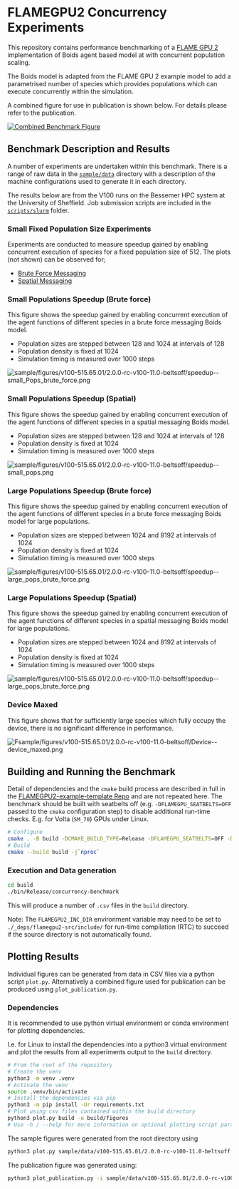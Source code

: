 # FLAMEGPU2 Concurrency Experiments

This repository contains performance benchmarking of a [FLAME GPU 2](https://github.com/FLAMEGPU/FLAMEGPU2) implementation of Boids agent based model at with concurrent population scaling.

The Boids model is adapted from the FLAME GPU 2 example model to add a parametrised number of species which provides populations which can execute concurrently within the simulation.

A combined figure for use in publication is shown below. For details please refer to the publication.

[![Combined Benchmark Figure](sample/figures/v100-515.65.01/2.0.0-rc-v100-11.0-beltsoff/paper_figure.png)](sample/figures/v100-515.65.01/2.0.0-rc-v100-11.0-beltsoff/paper_figure.png)

## Benchmark Description and Results

A number of experiments are undertaken within this benchmark. There is a range of raw data in the [`sample/data`](sample/data) directory with a description of the machine configurations used to generate it in each directory.

The results below are from the V100 runs on the Bessemer HPC system at the University of Sheffield. Job submission scripts are included in the [`scripts/slurm`](scripts/slurm) folder.

### Small Fixed Population Size Experiments

Experiments are conducted to measure speedup gained by enabling concurrent execution of species for a fixed population size of 512. The plots (not shown) can be observed for;

+ [Brute Force Messaging](sample/figures/v100-515.65.01/2.0.0-rc-v100-11.0-beltsoff/speedup--small_fixed_pop_brute_force.png)
+ [Spatial Messaging](sample/figures/v100-515.65.01/2.0.0-rc-v100-11.0-beltsoff/speedup--small_fixed_pop.png)

### Small Populations Speedup (Brute force)

This figure shows the speedup gained by enabling concurrent execution of the agent functions of different species in a brute force messaging Boids model.

+ Population sizes are stepped between 128 and 1024 at intervals of 128
+ Population density is fixed at 1024
+ Simulation timing is measured over 1000 steps

![sample/figures/v100-515.65.01/2.0.0-rc-v100-11.0-beltsoff/speedup--small_Pops_brute_force.png](sample/figures/v100-515.65.01/2.0.0-rc-v100-11.0-beltsoff/speedup--small_Pops_brute_force.png)

### Small Populations Speedup (Spatial)

This figure shows the speedup gained by enabling concurrent execution of the agent functions of different species in a spatial messaging Boids model.

+ Population sizes are stepped between 128 and 1024 at intervals of 128
+ Population density is fixed at 1024
+ Simulation timing is measured over 1000 steps

![sample/figures/v100-515.65.01/2.0.0-rc-v100-11.0-beltsoff/speedup--small_pops.png](sample/figures/v100-515.65.01/2.0.0-rc-v100-11.0-beltsoff/speedup--small_pops.png)

### Large Populations Speedup (Brute force)

This figure shows the speedup gained by enabling concurrent execution of the agent functions of different species in a brute force messaging Boids model for large populations.

+ Population sizes are stepped between 1024 and 8192 at intervals of 1024
+ Population density is fixed at 1024
+ Simulation timing is measured over 1000 steps

![sample/figures/v100-515.65.01/2.0.0-rc-v100-11.0-beltsoff/speedup--large_pops_brute_force.png](sample/figures/v100-515.65.01/2.0.0-rc-v100-11.0-beltsoff/speedup--large_pops_brute_force.png)

### Large Populations Speedup (Spatial)

This figure shows the speedup gained by enabling concurrent execution of the agent functions of different species in a spatial  messaging Boids model for large populations.

+ Population sizes are stepped between 1024 and 8192 at intervals of 1024
+ Population density is fixed at 1024
+ Simulation timing is measured over 1000 steps

![sample/figures/v100-515.65.01/2.0.0-rc-v100-11.0-beltsoff/speedup--large_pops_brute_force.png](sample/figures/v100-515.65.01/2.0.0-rc-v100-11.0-beltsoff/speedup--large_pops_brute_force.png)

### Device Maxed

This figure shows that for sufficiently large species which fully occupy the device, there is no significant difference in performance.

![Fsample/figures/v100-515.65.01/2.0.0-rc-v100-11.0-beltsoff/Device--device_maxed.png](sample/figures/v100-515.65.01/2.0.0-rc-v100-11.0-beltsoff/Device--device_maxed.png)

## Building and Running the Benchmark

Detail of dependencies and the `cmake` build process are described in full in the [FLAMEGPU2-example-template Repo](https://github.com/FLAMEGPU/FLAMEGPU2-example-template) and are not repeated here. The benchmark should be built with seatbelts off (e.g. `-DFLAMEGPU_SEATBELTS=OFF` passed to the `cmake` configuration step) to disable additional run-time checks. E.g. for Volta (`SM_70`) GPUs under Linux.

```bash
# Configure 
cmake . -B build -DCMAKE_BUILD_TYPE=Release -DFLAMEGPU_SEATBELTS=OFF -DCMAKE_CUDA_ARCHITECTURES=70
# Build
cmake --build build -j`nproc` 
```

### Execution and Data generation

```bash
cd build
./bin/Release/concurrency-benchmark
```

This will produce a number of `.csv` files in the `build` directory.

Note: The `FLAMEGPU2_INC_DIR` environment variable may need to be set to `./_deps/flamegpu2-src/include/` for run-time compilation (RTC) to succeed if the source directory is not automatically found.

## Plotting Results

Individual figures can be generated from data in CSV files via a python script `plot.py`. Alternatively a combined figure used for publication can be produced using `plot_publication.py`.

### Dependencies

It is recommended to use python virtual environment or conda environment for plotting dependencies.

I.e. for Linux to install the dependencies into a python3 virtual environment and plot the results from all experiments output to the `build` directory.

```bash
# From the root of the repository
# Create the venv
python3 -m venv .venv
# Activate the venv
source .venv/bin/activate
# Install the dependencies via pip
python3 -m pip install -Ur requirements.txt
# Plot using csv files contained within the build directory
python3 plot.py build -o build/figures
# Use -h / --help for more information on optional plotting script parameters.
```

The sample figures were generated from the root directory using

```bash
python3 plot.py sample/data/v100-515.65.01/2.0.0-rc-v100-11.0-beltsoff -o sample/figures/v100-515.65.01/2.0.0-rc-v100-11.0-beltsoff
```

The publication figure was generated using:

```bash
python3 plot_publication.py -i sample/data/v100-515.65.01/2.0.0-rc-v100-11.0-beltsoff -o sample/figures/v100-515.65.01/2.0.0-rc-v100-11.0-beltsoff
```
